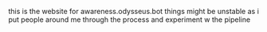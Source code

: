 this is the website for awareness.odysseus.bot
things might be unstable as i put people around me through the process and experiment w the pipeline 
